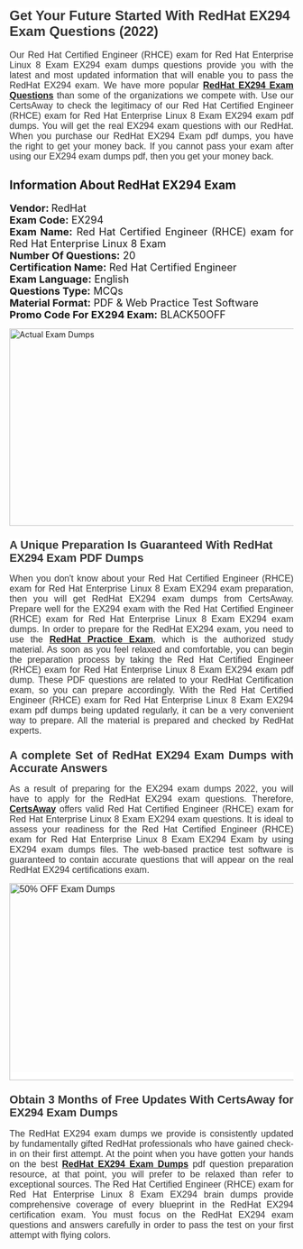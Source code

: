 <h1><span style="font-size:24px"><span style="font-family:Calibri,sans-serif"><strong><span style="background-color:white"><span style="font-family:"Verdana",sans-serif"><span style="color:#333333">Get Your Future Started With RedHat EX294 Exam Questions (2022)</span></span></span></strong></span></span></h1> <p style="text-align:justify"><span style="font-size:11pt"><span style="font-family:Calibri,sans-serif"><span style="font-size:12.0pt"><span style="background-color:white"><span style="font-family:"Verdana",sans-serif"><span style="color:#333333">Our Red Hat Certified Engineer (RHCE) exam for Red Hat Enterprise Linux 8 Exam EX294 exam dumps questions provide you with the latest and most updated information that will enable you to pass the RedHat EX294 exam. We have more popular <a href="https://www.certsaway.com/redhat/ex294-exam-dumps"><strong>RedHat EX294 Exam Questions</strong></a> than some of the organizations we compete with. Use our CertsAway to check the legitimacy of our Red Hat Certified Engineer (RHCE) exam for Red Hat Enterprise Linux 8 Exam EX294 exam pdf dumps. You will get the real EX294 exam questions with our RedHat. When you purchase our RedHat EX294 Exam pdf dumps, you have the right to get your money back. If you cannot pass your exam after using our EX294 exam dumps pdf, then you get your money back.</span></span></span></span></span></span></p> <h2 style="text-align:justify"><strong>Information About RedHat EX294 Exam</strong></h2> <p style="text-align:justify"><span style="font-size:18px"><strong>Vendor: </strong>RedHat<br /> <strong>Exam Code:</strong> EX294<br /> <strong>Exam Name:</strong> Red Hat Certified Engineer (RHCE) exam for Red Hat Enterprise Linux 8 Exam<br /> <strong>Number Of Questions:</strong> 20<br /> <strong>Certification Name:</strong> Red Hat Certified Engineer<br /> <strong>Exam Language:</strong> English<br /> <strong>Questions Type:</strong> MCQs<br /> <strong>Material Format:</strong> PDF & Web Practice Test Software<br /> <strong>Promo Code For EX294 Exam:</strong> BLACK50OFF</span></p> <p style="text-align:justify"><a href="https://www.certsaway.com/redhat/ex294-exam-dumps" rel="no-follow"><img alt="Actual Exam Dumps" src="https://blogger.googleusercontent.com/img/b/R29vZ2xl/AVvXsEhM7PDiBcnX1lSN-cQmq5aA7zhxn_sWcl74tkXOSfPCo3QtIY975M9XJLCwEgJ4RXKA47zmJGF6HERJJhyy2xAB8wXG6sgIARPXgzYSBnCmQcQUSzkzAw-rnNk2tBWror0N27JemDbU_7iS0jGjJohQplsk8CyGpJdZ9YktQ0Yz6f7IdzI5OZob-D4eGg/s1382/ca1.png" style="height:350px; width:750px" /></a></p> <h3><span style="font-size:20px"><strong><span style="font-family:Calibri,sans-serif"><span style="background-color:white"><span style="font-family:"Verdana",sans-serif"><span style="color:#333333">A Unique Preparation Is Guaranteed With RedHat EX294 Exam PDF Dumps</span></span></span></span></strong></span></h3> <p style="text-align:justify"><span style="font-size:11pt"><span style="font-family:Calibri,sans-serif"><span style="font-size:12.0pt"><span style="background-color:white"><span style="font-family:"Verdana",sans-serif"><span style="color:#333333">When you don't know about your Red Hat Certified Engineer (RHCE) exam for Red Hat Enterprise Linux 8 Exam EX294 exam preparation, then you will get RedHat EX294 exam dumps from CertsAway. Prepare well for the EX294 exam with the Red Hat Certified Engineer (RHCE) exam for Red Hat Enterprise Linux 8 Exam EX294 exam dumps. In order to prepare for the RedHat EX294 exam, you need to use the <a href="https://www.certsaway.com/redhat-questions"><strong>RedHat Practice Exam</strong></a>, which is the authorized study material. As soon as you feel relaxed and comfortable, you can begin the preparation process by taking the Red Hat Certified Engineer (RHCE) exam for Red Hat Enterprise Linux 8 Exam EX294 exam pdf dump. These PDF questions are related to your RedHat Certification exam, so you can prepare accordingly. With the Red Hat Certified Engineer (RHCE) exam for Red Hat Enterprise Linux 8 Exam EX294 exam pdf dumps being updated regularly, it can be a very convenient way to prepare. All the material is prepared and checked by RedHat experts.</span></span></span></span></span></span></p> <h3 style="text-align:justify"><span style="font-size:20px"><span style="font-family:Calibri,sans-serif"><strong><span style="background-color:white"><span style="font-family:"Verdana",sans-serif"><span style="color:#333333">A complete Set of RedHat EX294 Exam Dumps with Accurate Answers</span></span></span></strong></span></span></h3> <p style="text-align:justify"><span style="font-size:11pt"><span style="font-family:Calibri,sans-serif"><span style="font-size:12.0pt"><span style="background-color:white"><span style="font-family:"Verdana",sans-serif"><span style="color:#333333">As a result of preparing for the EX294 exam dumps 2022, you will have to apply for the RedHat EX294 exam questions. Therefore, <a href=" https://www.certsaway.com/"><strong>CertsAway</strong></a> offers valid Red Hat Certified Engineer (RHCE) exam for Red Hat Enterprise Linux 8 Exam EX294 exam questions. It is ideal to assess your readiness for the Red Hat Certified Engineer (RHCE) exam for Red Hat Enterprise Linux 8 Exam EX294 Exam by using EX294 exam dumps files. The web-based practice test software is guaranteed to contain accurate questions that will appear on the real RedHat EX294 certifications exam.</span></span></span></span></span></span></p> <p style="text-align:justify"><span style="font-size:11pt"><span style="font-family:Calibri,sans-serif"><span style="font-size:12.0pt"><span style="background-color:white"><span style="font-family:"Verdana",sans-serif"><span style="color:#333333"><a href="https://www.certsaway.com/redhat/ex294-exam-dumps" rel="no-follow"><img alt="50% OFF Exam Dumps" src="https://www.certcollections.com/uploads/content/c2.png" style="height:350px; width:750px" /></a></span></span></span></span></span></span></p> <h3 style="text-align:justify"><span style="font-size:20px"><strong><span style="font-family:Calibri,sans-serif"><span style="background-color:white"><span style="font-family:"Verdana",sans-serif"><span style="color:#333333">Obtain 3 Months of Free Updates With CertsAway for EX294 Exam Dumps</span></span></span></span></strong></span></h3> <p style="text-align:justify"><span style="font-size:11pt"><span style="font-family:Calibri,sans-serif"><span style="font-size:12.0pt"><span style="background-color:white"><span style="font-family:"Verdana",sans-serif"><span style="color:#333333">The RedHat EX294 exam dumps we provide is consistently updated by fundamentally gifted RedHat professionals who have gained check-in on their first attempt. At the point when you have gotten your hands on the best <a href="https://www.certsaway.com/redhat/ex294-exam-dumps"><strong>RedHat EX294 Exam Dumps</strong></a> pdf question preparation resource, at that point, you will prefer to be relaxed than refer to exceptional sources. The Red Hat Certified Engineer (RHCE) exam for Red Hat Enterprise Linux 8 Exam EX294 brain dumps provide comprehensive coverage of every blueprint in the RedHat EX294 certification exam. You must focus on the RedHat EX294 exam questions and answers carefully in order to pass the test on your first attempt with flying colors.</span></span></span></span></span></span></p>
